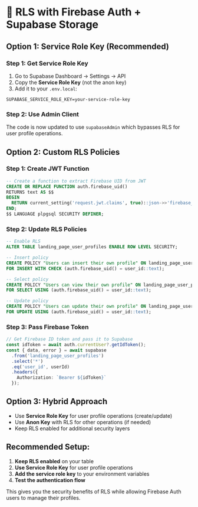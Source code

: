 # 🔐 RLS with Firebase Auth + Supabase Storage

## **Option 1: Service Role Key (Recommended)**

### **Step 1: Get Service Role Key**
1. Go to Supabase Dashboard → Settings → API
2. Copy the **Service Role Key** (not the anon key)
3. Add it to your `.env.local`:
```env
SUPABASE_SERVICE_ROLE_KEY=your-service-role-key
```

### **Step 2: Use Admin Client**
The code is now updated to use `supabaseAdmin` which bypasses RLS for user profile operations.

## **Option 2: Custom RLS Policies**

### **Step 1: Create JWT Function**
```sql
-- Create a function to extract Firebase UID from JWT
CREATE OR REPLACE FUNCTION auth.firebase_uid()
RETURNS text AS $$
BEGIN
  RETURN current_setting('request.jwt.claims', true)::json->>'firebase_uid';
END;
$$ LANGUAGE plpgsql SECURITY DEFINER;
```

### **Step 2: Update RLS Policies**
```sql
-- Enable RLS
ALTER TABLE landing_page_user_profiles ENABLE ROW LEVEL SECURITY;

-- Insert policy
CREATE POLICY "Users can insert their own profile" ON landing_page_user_profiles
FOR INSERT WITH CHECK (auth.firebase_uid() = user_id::text);

-- Select policy  
CREATE POLICY "Users can view their own profile" ON landing_page_user_profiles
FOR SELECT USING (auth.firebase_uid() = user_id::text);

-- Update policy
CREATE POLICY "Users can update their own profile" ON landing_page_user_profiles
FOR UPDATE USING (auth.firebase_uid() = user_id::text);
```

### **Step 3: Pass Firebase Token**
```typescript
// Get Firebase ID token and pass it to Supabase
const idToken = await auth.currentUser?.getIdToken();
const { data, error } = await supabase
  .from('landing_page_user_profiles')
  .select('*')
  .eq('user_id', userId)
  .headers({
    Authorization: `Bearer ${idToken}`
  });
```

## **Option 3: Hybrid Approach**

- Use **Service Role Key** for user profile operations (create/update)
- Use **Anon Key** with RLS for other operations (if needed)
- Keep RLS enabled for additional security layers

## **Recommended Setup:**

1. **Keep RLS enabled** on your table
2. **Use Service Role Key** for user profile operations
3. **Add the service role key** to your environment variables
4. **Test the authentication flow**

This gives you the security benefits of RLS while allowing Firebase Auth users to manage their profiles. 